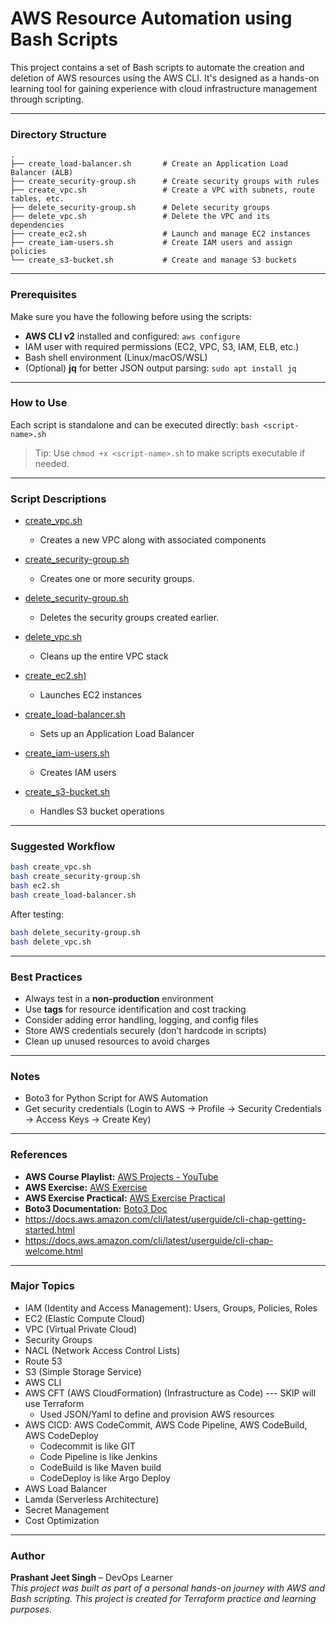 # AWS Resource Automation using Bash Scripts

This project contains a set of Bash scripts to automate the creation and deletion of AWS resources using the AWS CLI. It's designed as a hands-on learning tool for gaining experience with cloud infrastructure management through scripting.

---

### Directory Structure

```
.
├── create_load-balancer.sh       # Create an Application Load Balancer (ALB)
├── create_security-group.sh      # Create security groups with rules
├── create_vpc.sh                 # Create a VPC with subnets, route tables, etc.
├── delete_security-group.sh      # Delete security groups
├── delete_vpc.sh                 # Delete the VPC and its dependencies
├── create_ec2.sh                 # Launch and manage EC2 instances
├── create_iam-users.sh           # Create IAM users and assign policies
└── create_s3-bucket.sh           # Create and manage S3 buckets
```

---

### Prerequisites

Make sure you have the following before using the scripts:

- **AWS CLI v2** installed and configured: `aws configure`
- IAM user with required permissions (EC2, VPC, S3, IAM, ELB, etc.)
- Bash shell environment (Linux/macOS/WSL)
- (Optional) **jq** for better JSON output parsing: `sudo apt install jq`

---

### How to Use

Each script is standalone and can be executed directly: `bash <script-name>.sh`

> Tip: Use `chmod +x <script-name>.sh` to make scripts executable if needed.

---

### Script Descriptions

- [create_vpc.sh](create_vpc.sh)
    - Creates a new VPC along with associated components

- [create_security-group.sh](create_security-group.sh)
    - Creates one or more security groups.

- [delete_security-group.sh](delete_security-group.sh)
    - Deletes the security groups created earlier.

- [delete_vpc.sh](delete_vpc.sh)
    - Cleans up the entire VPC stack

- [create_ec2.sh)](create_ec2.sh)
    - Launches EC2 instances

- [create_load-balancer.sh](create_load-balancer.sh)
    - Sets up an Application Load Balancer

- [create_iam-users.sh](create_iam-users.sh)
    - Creates IAM users

- [create_s3-bucket.sh](create_s3-bucket.sh)
    - Handles S3 bucket operations

---

### Suggested Workflow

```bash
bash create_vpc.sh
bash create_security-group.sh
bash ec2.sh
bash create_load-balancer.sh
```

After testing:

```bash
bash delete_security-group.sh
bash delete_vpc.sh
```

---

### Best Practices

- Always test in a **non-production** environment
- Use **tags** for resource identification and cost tracking
- Consider adding error handling, logging, and config files
- Store AWS credentials securely (don’t hardcode in scripts)
- Clean up unused resources to avoid charges

---

### Notes
- Boto3 for Python Script for AWS Automation
- Get security credentials (Login to AWS -> Profile -> Security Credentials -> Access Keys -> Create Key)

---

### References
- **AWS Course Playlist:** [AWS Projects - YouTube](https://youtube.com/playlist?list=PLdpzxOOAlwvLNOxX0RfndiYSt1Le9azze&si=iHn7rWgUDeXbOrd8)
- **AWS Exercise:** [AWS Exercise](https://docs.aws.amazon.com/vpc/latest/userguide/vpc-example-private-subnets-nat.html)
- **AWS Exercise Practical:** [AWS Exercise Practical](https://www.youtube.com/watch?v=FZPTL_kNvXc&t=1799s&ab_channel=Abhishek.Veeramalla)
- **Boto3 Documentation:** [Boto3 Doc](https://boto3.amazonaws.com/v1/documentation/api/latest/index.html)
- https://docs.aws.amazon.com/cli/latest/userguide/cli-chap-getting-started.html
- https://docs.aws.amazon.com/cli/latest/userguide/cli-chap-welcome.html
---

### Major Topics
- IAM (Identity and Access Management): Users, Groups, Policies, Roles
- EC2 (Elastic Compute Cloud)
- VPC (Virtual Private Cloud)
- Security Groups
- NACL (Network Access Control Lists)
- Route 53
- S3 (Simple Storage Service) 
- AWS CLI
- AWS CFT (AWS CloudFormation) (Infrastructure as Code) --- SKIP will use Terraform
    - Used JSON/Yaml to define and provision AWS resources
- AWS CICD: AWS CodeCommit, AWS Code Pipeline, AWS CodeBuild, AWS CodeDeploy
    - Codecommit is like GIT
    - Code Pipeline is like Jenkins
    - CodeBuild is like Maven build
    - CodeDeploy is like Argo Deploy
- AWS Load Balancer
- Lamda (Serverless Architecture)
- Secret Management
- Cost Optimization

---

### Author
**Prashant Jeet Singh** – DevOps Learner  
_This project was built as part of a personal hands-on journey with AWS and Bash scripting. This project is created for Terraform practice and learning purposes._
